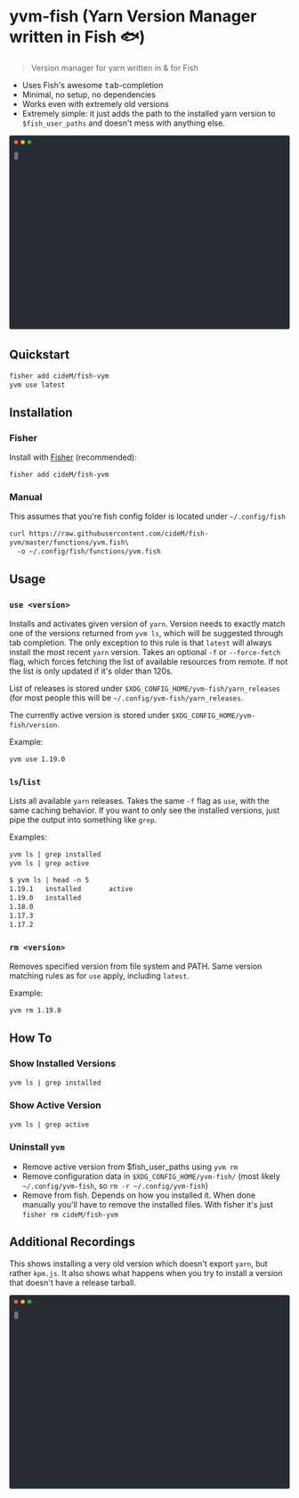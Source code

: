 # yvm-fish (Yarn Version Manager written in Fish :fish:)

> Version manager for yarn written in & for Fish

- Uses Fish's awesome <kbd>tab</kbd>-completion
- Minimal, no setup, no dependencies
- Works even with extremely old versions
- Extremely simple: it just adds the path to the installed yarn version to `$fish_user_paths` and doesn't mess with anything else.

![](basics.svg)

## Quickstart

```shell
fisher add cideM/fish-vym
yvm use latest
```

## Installation

### Fisher

Install with [Fisher](https://github.com/jorgebucaran/fisher) (recommended):

```shell
fisher add cideM/fish-yvm
```

### Manual

This assumes that you're fish config folder is located under `~/.config/fish`

```shell
curl https://raw.githubusercontent.com/cideM/fish-yvm/master/functions/yvm.fish\
  -o ~/.config/fish/functions/yvm.fish
```

## Usage

### `use <version>`

Installs and activates given version of `yarn`. Version needs to exactly match one of the versions returned from `yvm ls`, which will be suggested through tab completion. The only exception to this rule is that `latest` will always install the most recent `yarn` version. Takes an optional `-f` or `--force-fetch` flag, which forces fetching the list of available resources from remote. If not the list is only updated if it's older than 120s.

List of releases is stored under `$XDG_CONFIG_HOME/yvm-fish/yarn_releases` (for most people this will be `~/.config/yvm-fish/yarn_releases`.

The currently active version is stored under `$XDG_CONFIG_HOME/yvm-fish/version`.

Example:

```fish
yvm use 1.19.0
```

### `ls`/`list`

Lists all available `yarn` releases. Takes the same `-f` flag as `use`, with the same caching behavior. If you want to only see the installed versions, just pipe the output into something like `grep`.

Examples:

```shell
yvm ls | grep installed
yvm ls | grep active
```

```fish
$ yvm ls | head -n 5
1.19.1   installed       active
1.19.0   installed
1.18.0
1.17.3
1.17.2
```

### `rm <version>`

Removes specified version from file system and PATH. Same version matching rules as for `use` apply, including `latest`.

Example:

```fish
yvm rm 1.19.0
```

## How To

### Show Installed Versions

```fish
yvm ls | grep installed
```

### Show Active Version

```fish
yvm ls | grep active
```

### Uninstall `yvm`

- Remove active version from \$fish_user_paths using `yvm rm`
- Remove configuration data in `$XDG_CONFIG_HOME/yvm-fish/` (most likely `~/.config/yvm-fish`, so `rm -r ~/.config/yvm-fish`)
- Remove from fish. Depends on how you installed it. When done manually you'll have to remove the installed files. With fisher it's just `fisher rm cideM/fish-yvm`

## Additional Recordings

This shows installing a very old version which doesn't export `yarn`, but rather `kpm.js`. It also shows what happens when you try to install a version that doesn't have a release tarball.

![](errors_and_odd_versions.svg)
